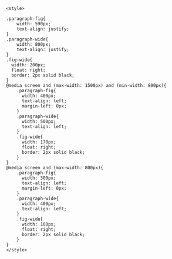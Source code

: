         <style>

        .paragraph-fig{
            width: 590px;
            text-align: justify;
        }
        .paragraph-wide{
            width: 800px;
            text-align: justify;
        }        
        .fig-wide{
          width: 200px;
          float: right;
          border: 2px solid black;
        }         
        @media screen and (max-width: 1500px) and (min-width: 800px){
            .paragraph-fig{
              width: 400px;
              text-align: left;
              margin-left: 0px;
            }
            .paragraph-wide{
              width: 500px;
              text-align: left;
            }  
            .fig-wide{
              width: 170px;
              float: right;
              border: 2px solid black;
            }
        }    
        @media screen and (max-width: 800px){
            .paragraph-fig{
              width: 300px;
              text-align: left;
              margin-left: 0px;
            }
            .paragraph-wide{
              width: 400px;
              text-align: left;
            }  
            .fig-wide{
              width: 100px;
              float: right;
              border: 2px solid black;
            }                                        
        }
        </style>
